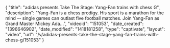 {
    "title": "adidas presents Take The Stage: Yang-Fan trains with chess G",
    "description": "Yang-Fan is a chess prodigy. His sport is a marathon for the mind -- single games can outlast five football matches. Join Yang-Fan as Grand Master Mickey Ada...",
    "videoid": "151053",
    "date_created": "1396646902",
    "date_modified": "1418181258",
    "type": "captivate",
    "layout": "video",
    "url": "\/v\/adidas-presents-take-the-stage-yang-fan-trains-with-chess-g\/151053"
}